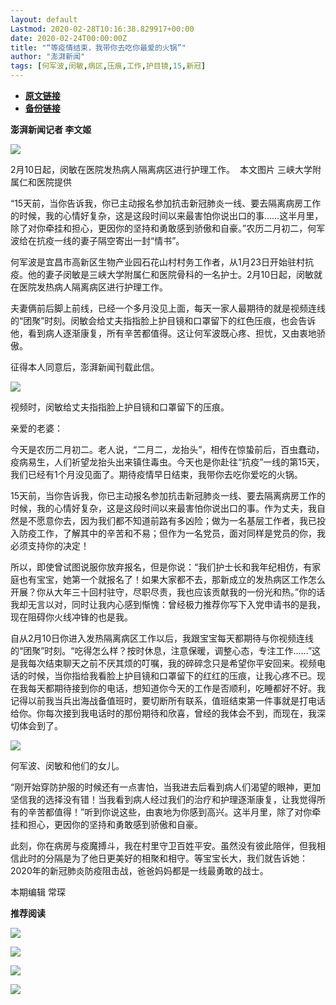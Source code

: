 ```yaml
---
layout: default
Lastmod: 2020-02-28T10:16:38.829917+00:00
date: 2020-02-24T00:00:00Z
title: "“等疫情结束，我带你去吃你最爱的火锅”"
author: "澎湃新闻"
tags: [何军波,闵敏,病区,压痕,工作,护目镜,15,新冠]
---
```


* [**原文链接**](https://mp.weixin.qq.com/s/mBmV1Yaov2zzV23WPm-5zQ)
* [**备份链接**](http://archive.today/aFBLf)


**澎湃新闻记者 李文姬**

  

![](/images/post/ba96f91929e5f241f7eea0744a88bfbb.jpg)

2月10日起，闵敏在医院发热病人隔离病区进行护理工作。  本文图片 三峡大学附属仁和医院提供

“15天前，当你告诉我，你已主动报名参加抗击新冠肺炎一线、要去隔离病房工作的时候，我的心情好复杂，这是这段时间以来最害怕你说出口的事……这半月里，除了对你牵挂和担心，更因你的坚持和勇敢感到骄傲和自豪。”农历二月初二，何军波给在抗疫一线的妻子隔空寄出一封“情书”。

  
何军波是宜昌市高新区生物产业园石花山村村务工作者，从1月23日开始驻村抗疫。他的妻子闵敏是三峡大学附属仁和医院骨科的一名护士。2月10日起，闵敏就在医院发热病人隔离病区进行护理工作。

  
夫妻俩前后脚上前线，已经一个多月没见上面，每天一家人最期待的就是视频连线的“团聚”时刻。闵敏会给丈夫指指脸上护目镜和口罩留下的红色压痕，也会告诉他，看到病人逐渐康复，所有辛苦都值得。这让何军波既心疼、担忧，又由衷地骄傲。

  
征得本人同意后，澎湃新闻刊载此信。

  

![](/images/post/46a99095034bc2f3c6cc08ba620787e8.jpg)

视频时，闵敏给丈夫指指脸上护目镜和口罩留下的压痕。

亲爱的老婆：

今天是农历二月初二。老人说，“二月二，龙抬头”，相传在惊蛰前后，百虫蠢动，疫病易生，人们祈望龙抬头出来镇住毒虫。今天也是你赴往“抗疫”一线的第15天，我们已经有1个月没见面了。期待疫情早日结束，我带你去吃你爱吃的火锅。

  
15天前，当你告诉我，你已主动报名参加抗击新冠肺炎一线、要去隔离病房工作的时候，我的心情好复杂，这是这段时间以来最害怕你说出口的事。作为丈夫，我自然是不愿意你去，因为我们都不知道前路有多凶险；做为一名基层工作者，我已投入防疫工作，了解其中的辛苦和不易；但作为一名党员，面对同样是党员的你，我必须支持你的决定！

  
所以，即使曾试图说服你放弃报名，但是你说：“我们护士长和我年纪相仿，有家庭也有宝宝，她第一个就报名了！如果大家都不去，那新成立的发热病区工作怎么开展？你从大年三十回村驻守，尽职尽责，我也应该贡献我的一份光和热。”你的话我却无言以对，同时让我内心感到惭愧：曾经极力推荐你写下入党申请书的是我，现在阻碍你火线冲锋的也是我。

  
自从2月10日你进入发热隔离病区工作以后，我跟宝宝每天都期待与你视频连线的“团聚”时刻。“吃得怎么样？按时休息，注意保暖，调整心态，专注工作……”这是我每次结束聊天之前不厌其烦的叮嘱，我的碎碎念只是希望你平安回来。视频电话的时候，当你指给我看脸上护目镜和口罩留下的红红的压痕，让我心疼不已。现在我每天都期待接到你的电话，想知道你今天的工作是否顺利，吃睡都好不好。我记得以前我当兵出海战备值班时，要切断所有联系，值班结束第一件事就是打电话给你。你每次接到我电话时的那份期待和欣喜，曾经的我体会不到，而现在，我深切体会到了。

![](/images/post/d65d02ce1b6edcdc87a1f143b2dfcd67.jpg)

何军波、闵敏和他们的女儿。

“刚开始穿防护服的时候还有一点害怕，当我进去后看到病人们渴望的眼神，更加坚信我的选择没有错！当我看到病人经过我们的治疗和护理逐渐康复，让我觉得所有的辛苦都值得！”听到你说这些，由衷地为你感到高兴。这半月里，除了对你牵挂和担心，更因你的坚持和勇敢感到骄傲和自豪。

此刻，你在病房与疫魔搏斗，我在村里守卫百姓平安。虽然没有彼此陪伴，但我相信此时的分隔是为了他日更美好的相聚和相守。等宝宝长大，我们就告诉她：2020年的新冠肺炎防疫阻击战，爸爸妈妈都是一线最勇敢的战士。

  

  

本期编辑 常琛  

  

**推荐阅读**

  

[![](/images/post/12e0d94be82829ed4f958ea785fc7b62.jpg)](http://mp.weixin.qq.com/s?__biz=MjM5MzI5NTU3MQ==&mid=2651587716&idx=1&sn=9cf340714786ffd74330418b03bccf7c&chksm=bd6199388a16102e76351195f852c7325de5e1620da5882bd04ccd1ff7d24b0b5dff09895509&scene=21#wechat_redirect)

[![](/images/post/b7a1607b1b9dd9e435b97383f11e4fdb.jpg)](http://mp.weixin.qq.com/s?__biz=MjM5MzI5NTU3MQ==&mid=2651587171&idx=1&sn=8aae24846a49ce902e6c154354f8d8ec&chksm=bd619fdf8a1616c944b7af5c259ccdede7203b086feaaf72a3deb060cebf529ed9de32c73e10&scene=21#wechat_redirect)  

[![](/images/post/7ab7a6f45b8be28d6ef63bbb5b2fb589.jpg)](http://mp.weixin.qq.com/s?__biz=MjM5MzI5NTU3MQ==&mid=2651584757&idx=1&sn=a5572bcc0bdaaed9ec4dea0282c51e0f&chksm=bd6665498a11ec5fc1242f13c3065e039cfc31047777dbdea5ff09cebc50adc6f3e98a790191&scene=21#wechat_redirect)

[![](/images/post/faa036129172f4ba4cb775ad946d1eff.jpg)](https://a.app.qq.com/o/simple.jsp?pkgname=com.wondertek.paper)


